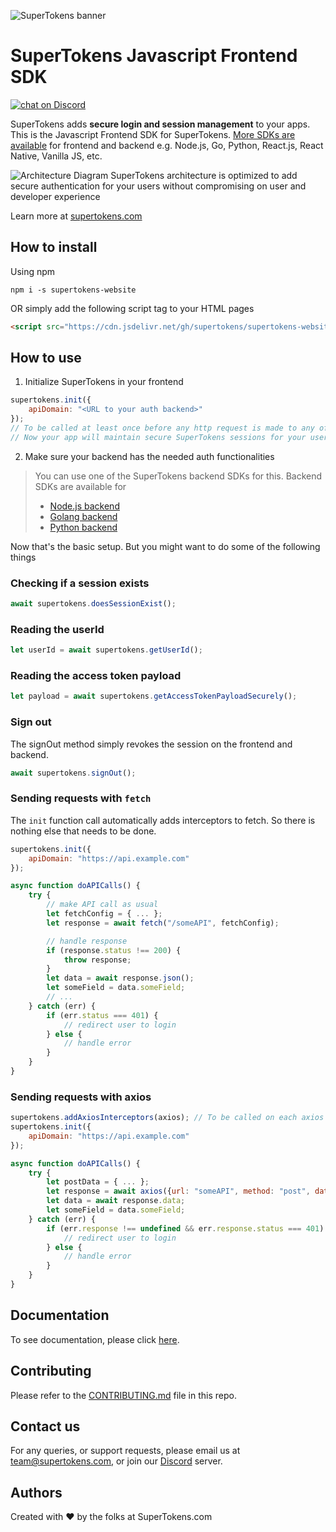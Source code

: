 
![SuperTokens banner](https://raw.githubusercontent.com/supertokens/supertokens-logo/master/images/Artboard%20%E2%80%93%2027%402x.png)

# SuperTokens Javascript Frontend SDK

<a href="https://supertokens.io/discord">
<img src="https://img.shields.io/discord/603466164219281420.svg?logo=discord"
    alt="chat on Discord"></a>

SuperTokens adds **secure login and session management** to your apps. This is the Javascript Frontend SDK for SuperTokens. [More SDKs are available](https://github.com/supertokens) for frontend and backend e.g. Node.js, Go, Python, React.js, React Native, Vanilla JS, etc.

![Architecture Diagram](https://supertokens.com/img/architecture/self_hosted_generic.png)
SuperTokens architecture is optimized to add secure authentication for your users without compromising on user and developer experience


Learn more at [supertokens.com](https://supertokens.com)


## How to install

Using npm

```
npm i -s supertokens-website
```

OR simply add the following script tag to your HTML pages

```html
<script src="https://cdn.jsdelivr.net/gh/supertokens/supertokens-website/bundle/bundle.js"></script>
```

## How to use

1. Initialize SuperTokens in your frontend 
```js
supertokens.init({
    apiDomain: "<URL to your auth backend>"
});
// To be called at least once before any http request is made to any of your APIs that require authentication.
// Now your app will maintain secure SuperTokens sessions for your users
```

2. Make sure your backend has the needed auth functionalities
> You can use one of the SuperTokens backend SDKs for this. 
> Backend SDKs are available for
> * [Node.js backend](https://github.com/supertokens/supertokens-node)
> * [Golang backend](https://github.com/supertokens/supertokens-golang)
> * [Python backend](https://github.com/supertokens/supertokens-python)



Now that's the basic setup. But you might want to do some of the following things

### Checking if a session exists

```js
await supertokens.doesSessionExist();
```

### Reading the userId

```js
let userId = await supertokens.getUserId();
```

### Reading the access token payload

```js
let payload = await supertokens.getAccessTokenPayloadSecurely();
```

### Sign out

The signOut method simply revokes the session on the frontend and backend.

```js
await supertokens.signOut();
```

### Sending requests with `fetch`

The `init` function call automatically adds interceptors to fetch. So there is nothing else that needs to be done.

```js
supertokens.init({
    apiDomain: "https://api.example.com"
});

async function doAPICalls() {
    try {
        // make API call as usual
        let fetchConfig = { ... };
        let response = await fetch("/someAPI", fetchConfig);

        // handle response
        if (response.status !== 200) {
            throw response;
        }
        let data = await response.json();
        let someField = data.someField;
        // ...
    } catch (err) {
        if (err.status === 401) {
            // redirect user to login
        } else {
            // handle error
        }
    }
}
```

### Sending requests with axios

```js
supertokens.addAxiosInterceptors(axios); // To be called on each axios instances being imported
supertokens.init({
    apiDomain: "https://api.example.com"
});

async function doAPICalls() {
    try {
        let postData = { ... };
        let response = await axios({url: "someAPI", method: "post", data: postData });
        let data = await response.data;
        let someField = data.someField;
    } catch (err) {
        if (err.response !== undefined && err.response.status === 401) {
            // redirect user to login
        } else {
            // handle error
        }
    }
}
```

## Documentation
To see documentation, please click [here](https://supertokens.com/docs/community/introduction).

## Contributing
Please refer to the [CONTRIBUTING.md](https://github.com/supertokens/supertokens-website/blob/master/CONTRIBUTING.md) file in this repo.

## Contact us
For any queries, or support requests, please email us at team@supertokens.com, or join our [Discord](supertokens.com/discord) server.

## Authors
Created with :heart: by the folks at SuperTokens.com
